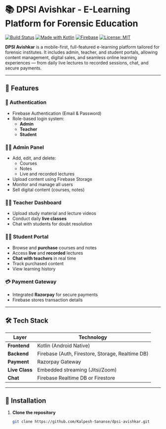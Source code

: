 # 📚 DPSI Avishkar - E-Learning Platform for Forensic Education

[![Build Status](https://img.shields.io/badge/build-passing-brightgreen)](https://github.com/)
[![Made with Kotlin](https://img.shields.io/badge/Made%20with-Kotlin-blueviolet)](https://kotlinlang.org/)
[![Firebase](https://img.shields.io/badge/Backend-Firebase-orange)](https://firebase.google.com/)
[![License: MIT](https://img.shields.io/badge/License-MIT-yellow.svg)](https://opensource.org/licenses/MIT)

**DPSI Avishkar** is a mobile-first, full-featured e-learning platform tailored for forensic institutes. It includes admin, teacher, and student portals, allowing content management, digital sales, and seamless online learning experiences — from daily live lectures to recorded sessions, chat, and secure payments.

---

## 🚀 Features

### 🔐 Authentication
- Firebase Authentication (Email & Password)
- Role-based login system:
  - **Admin**
  - **Teacher**
  - **Student**

### 🧑‍💼 Admin Panel
- Add, edit, and delete:
  - Courses
  - Notes
  - Live and recorded lectures
- Upload content using Firebase Storage
- Monitor and manage all users
- Sell digital content (courses, notes)

### 🧑‍🏫 Teacher Dashboard
- Upload study material and lecture videos
- Conduct daily **live classes**
- Chat with students for doubt resolution

### 👨‍🎓 Student Portal
- Browse and **purchase** courses and notes
- Access **live** and **recorded** lectures
- **Chat with teachers** in real time
- Track purchased content
- View learning history

### 💳 Payment Gateway
- Integrated **Razorpay** for secure payments
- Firebase stores transaction details

---

## 🛠️ Tech Stack

| Layer        | Technology                    |
|--------------|-------------------------------|
| **Frontend** | Kotlin (Android Native)        |
| **Backend**  | Firebase (Auth, Firestore, Storage, Realtime DB) |
| **Payment**  | Razorpay Gateway               |
| **Live Class** | Embedded streaming (Jitsi/Zoom) |
| **Chat**     | Firebase Realtime DB or Firestore |

---

## 📲 Installation

1. **Clone the repository**
   ```bash
   git clone https://github.com/Kalpesh-Sananse/dpsi-avishkar.git

